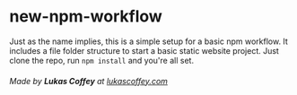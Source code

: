 # new-npm-workflow

Just as the name implies, this is a simple setup for a basic npm workflow. It includes a file folder structure to start a basic static website project. Just clone the repo, run `npm install` and you're all set.

###### Made by **Lukas Coffey** at [lukascoffey.com](http://lukascoffey.com)
